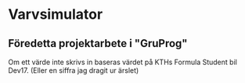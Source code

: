 # Varvsimulator
## Föredetta projektarbete i "GruProg"
Om ett värde inte skrivs in baseras värdet på KTHs Formula Student bil Dev17. (Eller en siffra jag dragit ur ärslet)
